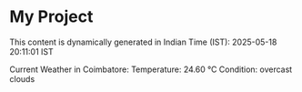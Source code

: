 # My Project

This content is dynamically generated in Indian Time (IST): 2025-05-18 20:11:01 IST


Current Weather in Coimbatore:
Temperature: 24.60 °C
Condition: overcast clouds
